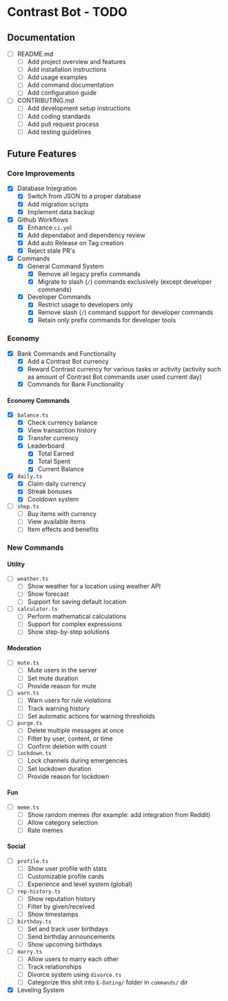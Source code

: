 # Contrast Bot - TODO

## Documentation
- [ ] README.md
  - [ ] Add project overview and features
  - [ ] Add installation instructions
  - [ ] Add usage examples
  - [ ] Add command documentation
  - [ ] Add configuration guide

- [ ] CONTRIBUTING.md
  - [ ] Add development setup instructions
  - [ ] Add coding standards
  - [ ] Add pull request process
  - [ ] Add testing guidelines

## Future Features

### Core Improvements
- [x] Database Integration
  - [x] Switch from JSON to a proper database
  - [x] Add migration scripts
  - [x] Implement data backup

- [x] Github Workflows
  - [x] Enhance `ci.yml`
  - [x] Add dependabot and dependency review
  - [x] Add auto Release on Tag creation
  - [x] Reject stale PR's
  
- [x] Commands
  - [x] General Command System
    - [x] Remove all legacy prefix commands
    - [x] Migrate to slash (`/`) commands exclusively (except developer commands)
  - [x] Developer Commands
    - [x] Restrict usage to developers only
    - [x] Remove slash (`/`) command support for developer commands
    - [x] Retain only prefix commands for developer tools

### Economy

- [x] Bank Commands and Functionality
  - [x] Add a Contrast Bot currency
  - [x] Reward Contrast currency for various tasks or activity (activity such as amount of Contrast Bot commands user used current day)
  - [x] Commands for Bank Functionality

#### Economy Commands

- [x] `balance.ts`
  - [x] Check currency balance
  - [x] View transaction history
  - [x] Transfer currency
  - [x] Leaderboard
    - [x] Total Earned
    - [x] Total Spent
    - [x] Current Balance

- [x] `daily.ts`
  - [x] Claim daily currency
  - [x] Streak bonuses
  - [x] Cooldown system

- [ ] `shop.ts`
  - [ ] Buy items with currency
  - [ ] View available items
  - [ ] Item effects and benefits

### New Commands

#### Utility

- [ ] `weather.ts`
  - [ ] Show weather for a location using weather API
  - [ ] Show forecast
  - [ ] Support for saving default location

- [ ] `calculator.ts`
  - [ ] Perform mathematical calculations
  - [ ] Support for complex expressions
  - [ ] Show step-by-step solutions

#### Moderation
- [ ] `mute.ts`
  - [ ] Mute users in the server
  - [ ] Set mute duration
  - [ ] Provide reason for mute

- [ ] `warn.ts`
  - [ ] Warn users for rule violations
  - [ ] Track warning history
  - [ ] Set automatic actions for warning thresholds

- [ ] `purge.ts`
  - [ ] Delete multiple messages at once
  - [ ] Filter by user, content, or time
  - [ ] Confirm deletion with count

- [ ] `lockdown.ts`
  - [ ] Lock channels during emergencies
  - [ ] Set lockdown duration
  - [ ] Provide reason for lockdown

#### Fun

- [ ] `meme.ts`
  - [ ] Show random memes (for example: add integration from Reddit)
  - [ ] Allow category selection
  - [ ] Rate memes

#### Social
- [ ] `profile.ts`
  - [ ] Show user profile with stats
  - [ ] Customizable profile cards
  - [ ] Experience and level system (global)

- [ ] `rep-history.ts`
  - [ ] Show reputation history
  - [ ] Filter by given/received
  - [ ] Show timestamps

- [ ] `birthday.ts`
  - [ ] Set and track user birthdays
  - [ ] Send birthday announcements
  - [ ] Show upcoming birthdays

- [ ] `marry.ts`
  - [ ] Allow users to marry each other
  - [ ] Track relationships
  - [ ] Divorce system using `divorce.ts`
  - [ ] Categorize this shit into `E-Dating/` folder in `commands/` dir

- [x] Leveling System